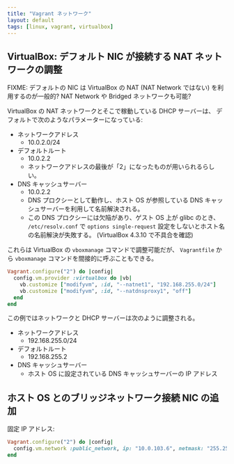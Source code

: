 ```yaml
---
title: "Vagrant ネットワーク"
layout: default
tags: [linux, vagrant, virtualbox]
---
```


VirtualBox: デフォルト NIC が接続する NAT ネットワークの調整
----------------------------------------------------------------------

FIXME: デフォルトの NIC は VirtualBox の NAT (NAT Network ではない)
を利用するのが一般的? NAT Network や Bridged ネットワークも可能?

VirtualBox の NAT ネットワークとそこで稼動している DHCP サーバーは、
デフォルトで次のようなパラメーターになっている:

  * ネットワークアドレス
    * 10.0.2.0/24
  * デフォルトルート
    * 10.0.2.2
    * ネットワークアドレスの最後が「2」になったものが用いられるらしい。
  * DNS キャッシュサーバー
    * 10.0.2.2
    * DNS プロクシーとして動作し、ホスト OS が参照している DNS
      キャッシュサーバーを利用して名前解決される。
    * この DNS プロクシーには欠陥があり、ゲスト OS 上が glibc のとき、
      `/etc/resolv.conf` で `options single-request`
      設定をしないとホスト名の名前解決が失敗する。
      (VirtualBox 4.3.10 で不具合を確認)

これらは VirtualBox の `vboxmanage` コマンドで調整可能だが、
`Vagrantfile` から `vboxmanage` コマンドを間接的に呼ぶこともできる。

```ruby
Vagrant.configure("2") do |config|
  config.vm.provider :virtualbox do |vb|
    vb.customize ["modifyvm", :id, "--natnet1", "192.168.255.0/24"]
    vb.customize ["modifyvm", :id, "--natdnsproxy1", "off"]
  end
end
```

この例ではネットワークと DHCP サーバーは次のように調整される。

  * ネットワークアドレス
    * 192.168.255.0/24
  * デフォルトルート
    * 192.168.255.2
  * DNS キャッシュサーバー
    * ホスト OS に設定されている DNS キャッシュサーバーの IP アドレス

ホスト OS とのブリッジネットワーク接続 NIC の追加
----------------------------------------------------------------------

固定 IP アドレス:

```ruby
Vagrant.configure("2") do |config|
  config.vm.network :public_network, ip: "10.0.103.6", netmask: "255.255.0.0", bridge: "br0"
end
```

